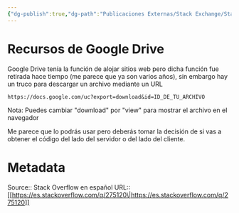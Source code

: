```yaml
---
{"dg-publish":true,"dg-path":"Publicaciones Externas/Stack Exchange/Stack Overflow en español/es.stackoverflow.com-275120.md","permalink":"/publicaciones-externas/stack-exchange/stack-overflow-en-espanol/es-stackoverflow-com-275120/","title":"Recursos de Google Drive","hide":true,"noteIcon":"\"0\"","created":"2024-04-03T12:49:10.355-06:00","updated":"2024-04-05T16:43:55.463-06:00"}
---
```


# Recursos de Google Drive

Google Drive tenía la función de alojar sitios web pero dicha función fue retirada hace tiempo (me parece que ya son varios años), sin embargo hay un truco para descargar un archivo mediante un URL

    https://docs.google.com/uc?export=download&id=ID_DE_TU_ARCHIVO

Nota: Puedes cambiar "download" por "view" para mostrar el archivo en el navegador

Me parece que lo podrás usar pero deberás tomar la decisión de si vas a obtener el código del lado del servidor o del lado del cliente.

# Metadata
Source:: Stack Overflow en español
URL:: [[https://es.stackoverflow.com/q/275120\|https://es.stackoverflow.com/q/275120]]

